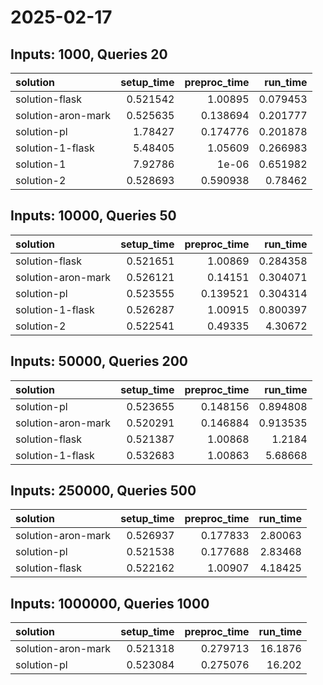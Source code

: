# 2025-02-17

## Inputs: 1000, Queries 20

| solution           |   setup_time |   preproc_time |   run_time |
|:-------------------|-------------:|---------------:|-----------:|
| solution-flask     |     0.521542 |       1.00895  |   0.079453 |
| solution-aron-mark |     0.525635 |       0.138694 |   0.201777 |
| solution-pl        |     1.78427  |       0.174776 |   0.201878 |
| solution-1-flask   |     5.48405  |       1.05609  |   0.266983 |
| solution-1         |     7.92786  |       1e-06    |   0.651982 |
| solution-2         |     0.528693 |       0.590938 |   0.78462  |

## Inputs: 10000, Queries 50

| solution           |   setup_time |   preproc_time |   run_time |
|:-------------------|-------------:|---------------:|-----------:|
| solution-flask     |     0.521651 |       1.00869  |   0.284358 |
| solution-aron-mark |     0.526121 |       0.14151  |   0.304071 |
| solution-pl        |     0.523555 |       0.139521 |   0.304314 |
| solution-1-flask   |     0.526287 |       1.00915  |   0.800397 |
| solution-2         |     0.522541 |       0.49335  |   4.30672  |

## Inputs: 50000, Queries 200

| solution           |   setup_time |   preproc_time |   run_time |
|:-------------------|-------------:|---------------:|-----------:|
| solution-pl        |     0.523655 |       0.148156 |   0.894808 |
| solution-aron-mark |     0.520291 |       0.146884 |   0.913535 |
| solution-flask     |     0.521387 |       1.00868  |   1.2184   |
| solution-1-flask   |     0.532683 |       1.00863  |   5.68668  |

## Inputs: 250000, Queries 500

| solution           |   setup_time |   preproc_time |   run_time |
|:-------------------|-------------:|---------------:|-----------:|
| solution-aron-mark |     0.526937 |       0.177833 |    2.80063 |
| solution-pl        |     0.521538 |       0.177688 |    2.83468 |
| solution-flask     |     0.522162 |       1.00907  |    4.18425 |

## Inputs: 1000000, Queries 1000

| solution           |   setup_time |   preproc_time |   run_time |
|:-------------------|-------------:|---------------:|-----------:|
| solution-aron-mark |     0.521318 |       0.279713 |    16.1876 |
| solution-pl        |     0.523084 |       0.275076 |    16.202  |